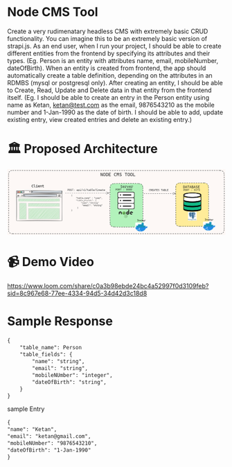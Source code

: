 # Node CMS Tool

Create a very rudimenatary headless CMS with extremely basic CRUD functionality. You can imagine this to be an extremely basic version of strapi.js. As an end user, when I run your project, I should be able to create different entities from the frontend by specifying its attributes and their types. (Eg. Person is an entity with attributes name<string>, email<string>, mobileNumber<number>, dateOfBirth<Date>). When an entity is created from frontend, the app should automatically create a table definition, depending on the attributes in an RDMBS (mysql or postgresql only). After creating an entity, I should be able to Create, Read, Update and Delete data in that entity from the frontend itself. (Eg. I should be able to create an entry in the Person entity using name as Ketan, ketan@test.com as the email, 9876543210 as the mobile number and 1-Jan-1990 as the date of birth. I should be able to add, update existing entry, view created entries and delete an existing entry.)

# 🏛️ Proposed Architecture

![alt text](image.png)

# 📹 Demo Video

https://www.loom.com/share/c0a3b98ebde24bc4a52997f0d3109feb?sid=8c967e68-77ee-4334-94d5-34d42d3c18d8

# Sample Response

```
{
    "table_name": Person
    "table_fields": {
        "name": "string",
        "email": "string",
        "mobileNUmber": "integer",
        "dateOfBirth": "string",
    }
}
```

sample Entry
```
{
"name": "Ketan",
"email": "ketan@gmail.com",
"mobileNUmber": "9876543210",
"dateOfBirth": "1-Jan-1990"
}
```